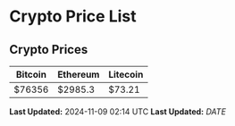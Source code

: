 # Crypto Price List

## Crypto Prices
| Bitcoin | Ethereum | Litecoin |
| ------- | -------- | -------- |
| $76356 | $2985.3 | $73.21 |
**Last Updated:** 2024-11-09 02:14 UTC
**Last Updated:** $DATE$
